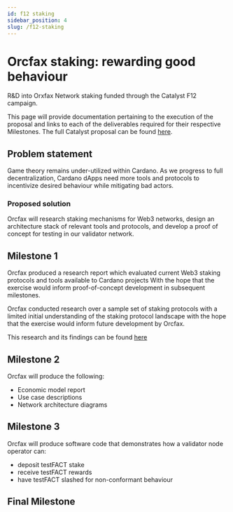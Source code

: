 ```yaml
---
id: f12 staking
sidebar_position: 4
slug: /f12-staking
---
```


# Orcfax staking: rewarding good behaviour

R&D into Orxfax Network staking funded through the Catalyst F12 campaign.

This page will provide documentation pertaining to the execution of the proposal
and links to each of the deliverables required for their respective Milestones.
The full Catalyst proposal can be found [here][cat-1].

[cat-1]: https://projectcatalyst.io/funds/12/f12-cardano-use-cases-concept/orcfax-staking-rewarding-good-behaviour

## Problem statement

Game theory remains under-utilized within Cardano. As we progress to full
decentralization, Cardano dApps need more tools and protocols to incentivize
desired behaviour while mitigating bad actors.

### Proposed solution

Orcfax will research staking mechanisms for Web3 networks, design an
architecture stack of relevant tools and protocols, and develop a proof of
concept for testing in our validator network.

## Milestone 1

Orcfax produced a research report which evaluated current Web3 staking protocols
and tools available to Cardano projects With the hope that the exercise would
inform proof-of-concept development in subsequent milestones.

Orcfax conducted research over a sample set of staking protocols with a limited
initial understanding of the staking protocol landscape with the hope that the
exercise would inform future development by Orcfax.

This research and its findings can be found [here][staking-research]

[staking-research]: https://drive.google.com/file/d/1-UCrRKkdYnFZ0Wt1Eq4dw_7xAqJVs8J-/view?usp=sharing

## Milestone 2

Orcfax will produce the following:

* Economic model report
* Use case descriptions
* Network architecture diagrams

## Milestone 3

Orcfax will produce software code that demonstrates how a validator node
operator can:

* deposit testFACT stake
* receive testFACT rewards
* have testFACT slashed for non-conformant behaviour

## Final Milestone
